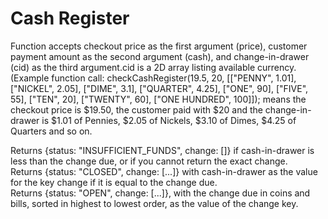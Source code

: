 # Cash Register

Function accepts checkout price as the first argument (price), customer payment amount as the second argument (cash), and change-in-drawer (cid) as the third argument.cid is a 2D array listing available currency. <br>
(Example function call: checkCashRegister(19.5, 20, [["PENNY", 1.01], ["NICKEL", 2.05], ["DIME", 3.1], ["QUARTER", 4.25], ["ONE", 90], ["FIVE", 55], ["TEN", 20], ["TWENTY", 60], ["ONE HUNDRED", 100]]); means the checkout price is $19.50, the customer paid with $20 and the change-in-drawer is $1.01 of Pennies, $2.05 of Nickels, $3.10 of Dimes, $4.25 of Quarters and so on. 


Returns {status: "INSUFFICIENT_FUNDS", change: []} if cash-in-drawer is less than the change due, or if you cannot return the exact change. <br/>
Returns {status: "CLOSED", change: [...]} with cash-in-drawer as the value for the key change if it is equal to the change due. <br/>
Returns {status: "OPEN", change: [...]}, with the change due in coins and bills, sorted in highest to lowest order, as the value of the change key. <br/>
